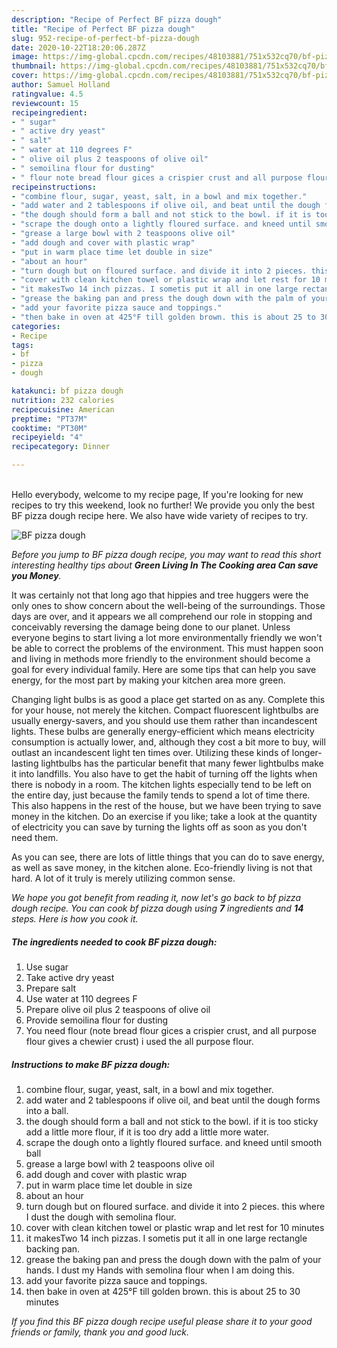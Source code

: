 ```yaml
---
description: "Recipe of Perfect BF pizza dough"
title: "Recipe of Perfect BF pizza dough"
slug: 952-recipe-of-perfect-bf-pizza-dough
date: 2020-10-22T18:20:06.287Z
image: https://img-global.cpcdn.com/recipes/48103881/751x532cq70/bf-pizza-dough-recipe-main-photo.jpg
thumbnail: https://img-global.cpcdn.com/recipes/48103881/751x532cq70/bf-pizza-dough-recipe-main-photo.jpg
cover: https://img-global.cpcdn.com/recipes/48103881/751x532cq70/bf-pizza-dough-recipe-main-photo.jpg
author: Samuel Holland
ratingvalue: 4.5
reviewcount: 15
recipeingredient:
- " sugar"
- " active dry yeast"
- " salt"
- " water at 110 degrees F"
- " olive oil plus 2 teaspoons of olive oil"
- " semoilina flour for dusting"
- " flour note bread flour gices a crispier crust and all purpose flour gives a chewier crust i used the all purpose flour"
recipeinstructions:
- "combine flour, sugar, yeast, salt, in a bowl and mix together."
- "add water and 2 tablespoons if olive oil, and beat until the dough forms into a ball."
- "the dough should form a ball and not stick to the bowl. if it is too sticky add a little more flour, if it is too dry add a little more water."
- "scrape the dough onto a lightly floured surface. and kneed until smooth ball"
- "grease a large bowl with 2 teaspoons olive oil"
- "add dough and cover with plastic wrap"
- "put in warm place time let double in size"
- "about an hour"
- "turn dough but on floured surface. and divide it into 2 pieces. this where I dust the dough with semolina flour."
- "cover with clean kitchen towel or plastic wrap and let rest for 10 minutes"
- "it makesTwo 14 inch pizzas. I sometis put it all in one large rectangle backing pan."
- "grease the baking pan and press the dough down with the palm of your hands. I dust my Hands with semolina flour when I am doing this."
- "add your favorite pizza sauce and toppings."
- "then bake in oven at 425°F till golden brown. this is about 25 to 30 minutes"
categories:
- Recipe
tags:
- bf
- pizza
- dough

katakunci: bf pizza dough 
nutrition: 232 calories
recipecuisine: American
preptime: "PT37M"
cooktime: "PT30M"
recipeyield: "4"
recipecategory: Dinner

---
```

<br>
Hello everybody, welcome to my recipe page, If you're looking for new recipes to try this weekend, look no further! We provide you only the best BF pizza dough recipe here. We also have wide variety of recipes to try.
<br>


![BF pizza dough](https://img-global.cpcdn.com/recipes/48103881/751x532cq70/bf-pizza-dough-recipe-main-photo.jpg)

<i>Before you jump to BF pizza dough recipe, you may want to read this short interesting healthy tips about 
<strong>Green Living In The Cooking area Can save you Money</strong>.</i>
</br>

It was certainly not that long ago that hippies and tree huggers were the only ones to show concern about the well-being of the surroundings. Those days are over, and it appears we all comprehend our role in stopping and conceivably reversing the damage being done to our planet. Unless everyone begins to start living a lot more environmentally friendly we won't be able to correct the problems of the environment. This must happen soon and living in methods more friendly to the environment should become a goal for every individual family. Here are some tips that can help you save energy, for the most part by making your kitchen area more green.

Changing light bulbs is as good a place get started on as any. Complete this for your house, not merely the kitchen. Compact fluorescent lightbulbs are usually energy-savers, and you should use them rather than incandescent lights. These bulbs are generally energy-efficient which means electricity consumption is actually lower, and, although they cost a bit more to buy, will outlast an incandescent light ten times over. Utilizing these kinds of longer-lasting lightbulbs has the particular benefit that many fewer lightbulbs make it into landfills. You also have to get the habit of turning off the lights when there is nobody in a room. The kitchen lights especially tend to be left on the entire day, just because the family tends to spend a lot of time there. This also happens in the rest of the house, but we have been trying to save money in the kitchen. Do an exercise if you like; take a look at the quantity of electricity you can save by turning the lights off as soon as you don't need them.

As you can see, there are lots of little things that you can do to save energy, as well as save money, in the kitchen alone. Eco-friendly living is not that hard. A lot of it truly is merely utilizing common sense.


<i>We hope you got benefit from reading it, now let's go back to bf pizza dough recipe. You can cook bf pizza dough using <strong>7</strong> ingredients and <strong>14</strong> steps. Here is how you cook it.
</i>

##### The ingredients needed to cook BF pizza dough:

1. Use  sugar
1. Take  active dry yeast
1. Prepare  salt
1. Use  water at 110 degrees F
1. Prepare  olive oil plus 2 teaspoons of olive oil
1. Provide  semoilina flour for dusting
1. You need  flour (note bread flour gices a crispier crust, and all purpose flour gives a chewier crust) i used the all purpose flour.


##### Instructions to make BF pizza dough:

1. combine flour, sugar, yeast, salt, in a bowl and mix together.
1. add water and 2 tablespoons if olive oil, and beat until the dough forms into a ball.
1. the dough should form a ball and not stick to the bowl. if it is too sticky add a little more flour, if it is too dry add a little more water.
1. scrape the dough onto a lightly floured surface. and kneed until smooth ball
1. grease a large bowl with 2 teaspoons olive oil
1. add dough and cover with plastic wrap
1. put in warm place time let double in size
1. about an hour
1. turn dough but on floured surface. and divide it into 2 pieces. this where I dust the dough with semolina flour.
1. cover with clean kitchen towel or plastic wrap and let rest for 10 minutes
1. it makesTwo 14 inch pizzas. I sometis put it all in one large rectangle backing pan.
1. grease the baking pan and press the dough down with the palm of your hands. I dust my Hands with semolina flour when I am doing this.
1. add your favorite pizza sauce and toppings.
1. then bake in oven at 425°F till golden brown. this is about 25 to 30 minutes


<i>If you find this BF pizza dough recipe useful please share it to your good friends or family, thank you and good luck.</i>
